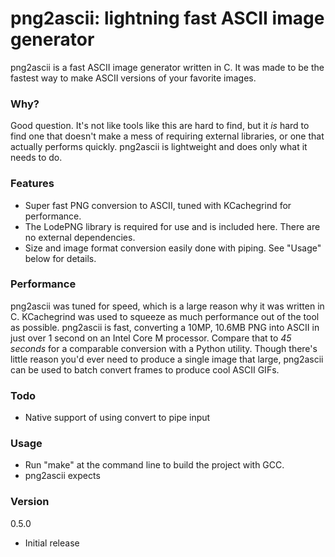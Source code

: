 # png2ascii: lightning fast ASCII image generator

png2ascii is a fast ASCII image generator written in C. It was made to be the fastest way to make ASCII versions of your favorite images.

### Why?

Good question. It's not like tools like this are hard to find, but it *is* hard to find one that doesn't make a mess of requiring external libraries, or one that actually performs quickly. png2ascii is lightweight and does only what it needs to do.

### Features

  - Super fast PNG conversion to ASCII, tuned with KCachegrind for performance.
  - The LodePNG library is required for use and is included here. There are no external dependencies.
  - Size and image format conversion easily done with piping. See "Usage" below for details.
  

### Performance
png2ascii was tuned for speed, which is a large reason why it was written in C. KCachegrind was used to squeeze as much performance out of the tool as possible. png2ascii is fast, converting a 10MP, 10.6MB PNG into ASCII in just over 1 second on an Intel Core M processor. Compare that to *45 seconds* for a comparable conversion with a Python utility. Though there's little reason you'd ever need to produce a single image that large, png2ascii can be used to batch convert frames to produce cool ASCII GIFs.

### Todo
- Native support of  using convert to pipe input

### Usage

- Run "make" at the command line to build the project with GCC.
- png2ascii expects 

### Version
0.5.0
- Initial release

